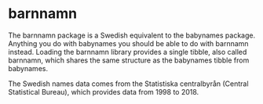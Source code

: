 # barnnamn

The barnnamn package is a Swedish equivalent to the babynames package. Anything you do with babynames you should be able to do with barnnamn instead. Loading the barnnamn library provides a single tibble, also called barnnamn, which shares the same structure as the babynames tibble from babynames.

The Swedish names data comes from the Statistiska centralbyrån (Central Statistical Bureau), which provides data from 1998 to 2018.
